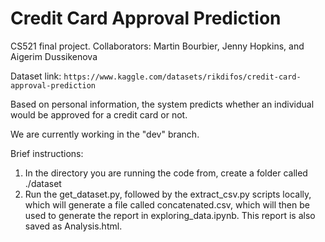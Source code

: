 # Credit Card Approval Prediction

CS521 final project. Collaborators: Martin Bourbier, Jenny Hopkins, and Aigerim Dussikenova

Dataset link: `https://www.kaggle.com/datasets/rikdifos/credit-card-approval-prediction`

Based on personal information, the system predicts whether an individual would be approved for a credit card or not.

We are currently working in the "dev" branch.

Brief instructions:
1. In the directory you are running the code from, create a folder called ./dataset
2. Run the get_dataset.py, followed by the extract_csv.py scripts locally, which will generate a file called concatenated.csv, which will then be used to generate the report in exploring_data.ipynb. This report is also saved as Analysis.html.
